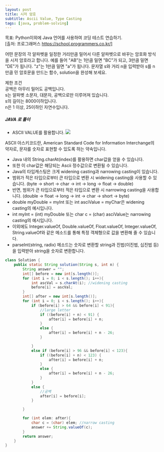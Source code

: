 ```yaml
---
layout: post
title: 시저 암호
subtitle: Ascii Value, Type Casting
tags: [java, problem-solving]
---
```


목표: Python이외에 Java 언어를 사용하여 코딩 테스트 연습하기.\
[출처: 프로그래머스 https://school.programmers.co.kr/]


어떤 문장의 각 알파벳을 일정한 거리만큼 밀어서 다른 알파벳으로 바꾸는 암호화 방식을 시저 암호라고 합니다. 예를 들어 "AB"는 1만큼 밀면 "BC"가 되고, 3만큼 밀면 "DE"가 됩니다. "z"는 1만큼 밀면 "a"가 됩니다. 문자열 s와 거리 n을 입력받아 s를 n만큼 민 암호문을 만드는 함수, solution을 완성해 보세요.

제한 조건\
공백은 아무리 밀어도 공백입니다.\
s는 알파벳 소문자, 대문자, 공백으로만 이루어져 있습니다.\
s의 길이는 8000이하입니다.\
n은 1 이상, 25이하인 자연수입니다.

##### JAVA 로 풀이
- ASCII VALUE를 활용합니다.
![](https://upload.wikimedia.org/wikipedia/commons/thumb/d/dd/ASCII-Table.svg/2522px-ASCII-Table.svg.png)

ASCII 아스키코드란, American Standard Code for Information Interchange의 약자로, 문자를 숫자로 표현할 수 있도록 하는 약속입니다.

- Java 내의 String.charAt(index)를 활용하면 char값을 얻을 수 있습니다.
- 또한 이 char값은 해당되는 Ascii 정수값으로 변환될 수 있습니다. 
- Java의 타입캐스팅은 크게 widening casting과 narrowing casting이 있습니다.
- 범위가 적은 타입으로부터 큰 타입으로 변환 시 widening casting을 사용할 수 있습니다. (byte -> short -> char -> int -> long -> float -> double)
- 반면, 범위가 큰 타입으로부터 적은 타입으로 변환 시 narrowing casting을 사용합니다. (double -> float -> long -> int -> char -> short -> byte)
- double myDouble = myInt 또는 int asciValue = myChar은 widening casting의 예시입니다.
- int myInt = (int) myDouble 또는 char c = (char) asciValue는 narrowing casting의 예시입니다.
- 이외에도 Integer.valueOf, Double.valueOf, Float.valueOf, Integer.valueOf, String.valueOf와 같은 메소드를 통해 특정 객체형으로 값을 변환해 줄 수 있습니다.
- parseInt(string, radix) 메소드는 숫자로 변환할 string과 진법(이진법, 십진법 등)을 입력받아 string을 숫자로 변환합니다.

```java
class Solution {
    public static String solution(String s, int n) {
        String answer = "";
        int[] before = new int[s.length()];
        for (int i = 0; i < s.length(); i++){
            int ascVal = s.charAt(i); //widening casting
            before[i] = ascVal;
        }
        int[] after = new int[s.length()];
        for (int i = 0; i < s.length(); i++){
            if (before[i] > 64 && before[i] < 91){
                //large letter
                if ((before[i] + n) < 91) {
                    after[i] = before[i] + n;
                }
                else {
                    after[i] = before[i] + n - 26;
                }

            }
            else if (before[i] > 96 && before[i] < 123){
                if ((before[i] + n) < 123) {
                    after[i] = before[i] + n;
                }
                else {
                    after[i] = before[i] + n - 26;
                }
            }
            else {
                //공백
                after[i] = before[i];
            }

        }

        for (int elem: after){
            char c = (char) elem; //narrow casting
            answer += String.valueOf(c);
        }
        return answer;
    }
}
```